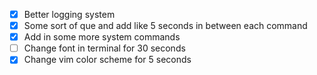 - [x] Better logging system
- [x] Some sort of que and add like 5 seconds in between each command
- [x] Add in some more system commands
- [ ] Change font in terminal for 30 seconds
- [x] Change vim color scheme for 5 seconds
